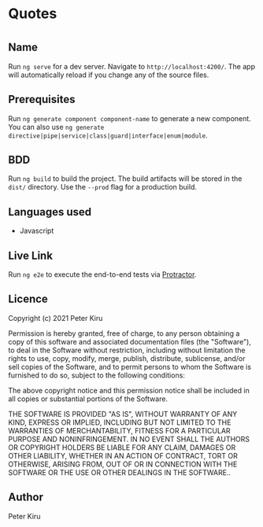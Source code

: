 # Quotes

#
## Name

Run `ng serve` for a dev server. Navigate to `http://localhost:4200/`. The app will automatically reload if you change any of the source files.

## Prerequisites

Run `ng generate component component-name` to generate a new component. You can also use `ng generate directive|pipe|service|class|guard|interface|enum|module`.

## BDD

Run `ng build` to build the project. The build artifacts will be stored in the `dist/` directory. Use the `--prod` flag for a production build.

## Languages used

* Javascript

## Live Link

Run `ng e2e` to execute the end-to-end tests via [Protractor](http://www.protractortest.org/).

## Licence

Copyright (c) 2021 Peter Kiru

Permission is hereby granted, free of charge, to any person obtaining
a copy of this software and associated documentation files (the
"Software"), to deal in the Software without restriction, including
without limitation the rights to use, copy, modify, merge, publish,
distribute, sublicense, and/or sell copies of the Software, and to
permit persons to whom the Software is furnished to do so, subject to
the following conditions:

The above copyright notice and this permission notice shall be
included in all copies or substantial portions of the Software.

THE SOFTWARE IS PROVIDED "AS IS", WITHOUT WARRANTY OF ANY KIND,
EXPRESS OR IMPLIED, INCLUDING BUT NOT LIMITED TO THE WARRANTIES OF
MERCHANTABILITY, FITNESS FOR A PARTICULAR PURPOSE AND
NONINFRINGEMENT. IN NO EVENT SHALL THE AUTHORS OR COPYRIGHT HOLDERS BE
LIABLE FOR ANY CLAIM, DAMAGES OR OTHER LIABILITY, WHETHER IN AN ACTION
OF CONTRACT, TORT OR OTHERWISE, ARISING FROM, OUT OF OR IN CONNECTION
WITH THE SOFTWARE OR THE USE OR OTHER DEALINGS IN THE SOFTWARE..

## Author

Peter Kiru
